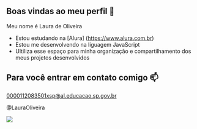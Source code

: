 ## Boas vindas ao meu perfil 💙 

Meu nome é Laura de Oliveira

- Estou estudando na [Alura] (https://www.alura.com.br)
- Estou me desenvolvendo na liguagem JavaScript
- Ultiliza esse espaço para minha organização e compartilhamento dos meus projetos desenvolvidos

## Para você entrar em contato comigo 📫

  0000112083501xsp@al.educacao.sp.gov.br

  @LauraOliveira

![](https://media1.tenor.com/m/-m6q6nEJmAgAAAAC/dancing-duck-dance-duck.gif)
